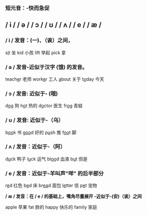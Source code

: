 ### 短元音：-快而急促

## / i /    / ə /   / ɔ /   / ʊ /   / ʌ /   / e /  / æ / 

### **/ i / 	发音：(一)、（诶）之间，**

 s<u>i</u>t 坐 	kid 小孩 	lift 举起	pick 拿



### **/ ə /	发音-近似于汉字 (饿) 的发音。**

teach<u>e</u>r 老师 	work<u>e</u>r 工人 	<u>a</u>bout 关于	 t<u>o</u>day 今天



### **/ ɔ /	发音: 近似于- (哦)**

d<u>o</u>g 狗 	h<u>o</u>t 热的 	d<u>o</u>ctor 医生 	fr<u>o</u>g 青蛙



### **/ ʊ / 发音: 近似于-（乌）**

b<u>oo</u>k 书 	g<u>oo</u>d 好的	p<u>u</u>sh 推 	f<u>oo</u>t 脚



### **/ ʌ / 发音：近似于-（阿）**

d<u>u</u>ck 鸭子 	l<u>u</u>ck 运气	 bl<u>oo</u>d 血液 	b<u>u</u>t 但是



### **/ e / 发音：近似于-羊叫声"咩" 的后半部分**

r<u>e</u>d  红色   b<u>e</u>d 床	br<u>ea</u>d 面包 	l<u>e</u>tter 信 	p<u>e</u>t 宠物 



**/ æ / 发音：在 / e / 的基础上，嘴角尽量展开 -近似于-(安)（诶）之间**

apple 苹果 	fat 胖的	happy 快乐的 	family 家庭

